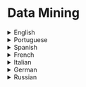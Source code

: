 # Data Mining

<details>
  <summary>English</summary>
  
  ### Materials
- [Data Mining](https://en.wikipedia.org/wiki/Data_mining)
- [SAS](https://www.sas.com/en_us/insights/analytics/data-mining.html)
- [Oracle](https://docs.oracle.com/cd/B28359_01/datamine.111/b28129/process.htm)
- [Data Mining by Doug Alexander](https://www.laits.utexas.edu/~anorman/BUS.FOR/course.mat/Alex/)
- [Data Mining & Machine Learning](http://www.statgraphics.com/data-mining)
- [Data Mining Techniques](http://www.statsoft.com/textbook/data-mining-techniques)
- [Tutorialspoint](https://www.tutorialspoint.com/data_mining/index.htm)
- [Springer](https://link.springer.com/search?query=&amp;search-within=Journal&amp;facet-journal-id=10618&amp;package=openaccessarticles)
- [Data Mining Map](https://www.saedsayad.com/data_mining_map.htm)
- [KDnuggets](https://www.kdnuggets.com/)
- [Edx](https://www.edx.org/learn/data-mining)
- [Examples of Data Mining](https://en.wikipedia.org/wiki/Examples_of_data_mining)
- [Guru99](https://www.guru99.com/data-mining-tutorial.html)
- [CSE 5243: Introduction to Data Mining](http://web.cse.ohio-state.edu/~parthasarathy.2/674/)
- [Data Mining Examples](https://simplicable.com/new/data-mining-examples)
- [Data Mining Concepts](https://people.cs.pitt.edu/~chang/156/21mining.html)
- [R Data Mining](http://www.rdatamining.com/examples)
- [Principles of Knowledge Discovery in Databases](https://webdocs.cs.ualberta.ca/~zaiane/courses/cmput690/)
- [Geeks for Geeks](https://www.geeksforgeeks.org/python-for-data-science/)
- [Tutorialride](https://www.tutorialride.com/data-mining/data-mining-tutorial.htm)
- [Statistical Data Mining Tutorials](https://www.cs.cmu.edu/~./awm/tutorials/index.html)
- [Orange Tutorial](https://blog.biolab.si/tag/tutorial/)
- [Michal Kosinski](https://www.michalkosinski.com/data-mining-tutorial)
- [Data Mining & Knowledge Discovery](https://web.fhnw.ch/personenseiten/taoufik.nouri/Data%20Mining/index.htm)
- [Data Mining Concepts and Techniques](http://myweb.sabanciuniv.edu/rdehkharghani/files/2016/02/The-Morgan-Kaufmann-Series-in-Data-Management-Systems-Jiawei-Han-Micheline-Kamber-Jian-Pei-Data-Mining.-Concepts-and-Techniques-3rd-Edition-Morgan-Kaufmann-2011.pdf)
- [Chapter 1 Data Mining](http://infolab.stanford.edu/~ullman/mmds/ch1.pdf)
- [Concepts and Techniques](http://www.dsi.unive.it/~marek/files/06%20-%20datamining)
- [Simon Fraser University](https://cs.wmich.edu/~yang/teach/cs595/han/ch01.pdf)
- [Data Warehousing and Data Mining](https://www.dei.unipd.it/~capri/SI/MATERIALE/DWDM0405.pdf)
- [Top 10 Algorithms in Data Mining](http://www.cs.uvm.edu/~icdm/algorithms/10Algorithms-08.pdf)
- [Data Mining: An Overview from Database Perspective](https://www.nyu.edu/classes/jcf/g22.3033-002/handouts/chen96data.pdf)
- [Data Mining for the Masses](https://docs.rapidminer.com/downloads/DataMiningForTheMasses.pdf)
- [Data Mining Tools](http://www.icsti.org/IMG/pdf/VTTDataMiningTools.pdf)
- [Introduction to Data Mining Techniques](http://www.iasri.res.in/ebook/expertsystem/DataMining.pdf)
- [A Data Mining Tutorial](https://maths-people.anu.edu.au/~steve/pdcn.pdf)
- [Data Mining Introductory and Advanced Topics](https://theswissbay.ch/pdf/Gentoomen%20Library/Data%20Mining/Dunham%20-%20Data%20Mining.pdf)
- [Data Mining for Discrimination Discovery](http://pages.di.unipi.it/ruggieri/Papers/tkdd.pdf)
- [Data Mining From A to Z](https://www.sas.com/content/dam/SAS/en_us/doc/whitepaper1/data-mining-from-a-z-104937.pdf)
- [Introduction to Scientific Data Mining](https://www.cs.rpi.edu/~szymansk/papers/ieee-book.04.pdf)
- [Guide to Data Mining](http://guidetodatamining.com/)
- [Data Mining Peter Lucas](https://www.cs.ru.nl/P.Lucas/teaching/DM/)
- [Explanation-Oriented Data Mining](http://www2.cs.uregina.ca/~yanzhao/encyclopediaEODM.pdf)
- [Statistical Data Mining](https://www.stats.ox.ac.uk/pub/bdr/SDM2002/DM2002.pdf)
- [Introduction to KDD and Data Mining](https://www.mimuw.edu.pl/~son/datamining/DM/1-intro.pdf)
- [Data Mining: An Overview](http://shodhganga.inflibnet.ac.in/bitstream/10603/11075/7/07_chapter3.pdf)
- [Web Mining](http://www.ieee.org.ar/downloads/Srivastava-tut-pres.pdf)
- [OLAP & Data Mining](https://web.cs.wpi.edu/~cs561/s12/Lectures/IntegrationOLAP/OLAPandMining.pdf)
- [Streaming Data Mining](http://www.cs.yale.edu/homes/el327/papers/streaming_data_mining.pdf)
- [Mining the Social Web](http://www.webpages.uidaho.edu/~stevel/504/mining-the-social-web-2nd-edition.pdf)
- [R and Data Mining](http://www2.rdatamining.com/uploads/5/7/1/3/57136767/rdatamining-book.pdf)
- [Data Mining with Weka](https://www.cs.waikato.ac.nz/ml/weka/mooc/moredataminingwithweka/slides/)
- [Intro to Data Mining](https://www.youtube.com/watch?v=f7NfO16l04U&amp;list=PL8eNk_zTBST-gN6Y5E-5FZdARXjglYpyT)
- [How Data Mining Works](https://www.youtube.com/watch?v=W44q6qszdqY)
- [Data Mining using R](https://www.youtube.com/watch?v=BB2O4VCu5j8)
- [Data Mining Stanford Google](https://www.youtube.com/watch?v=zRsMEl6PHhM&amp;list=PL2BCC7C6564943999)
- [Computerphile Data Mining](https://www.youtube.com/watch?v=Zel2NCKej50)
</details>

<details>
  <summary>Portuguese</summary>
  
  ### Materials
- [Conceitos de Mineração de Dados](https://docs.microsoft.com/pt-br/sql/analysis-services/data-mining/data-mining-concepts?view=sql-server-2017)
- [O que é Data Mining](https://www.aquare.la/o-que-e-data-mining-mineracao-de-dados/)
- [Conceitos e Técnicas sobre Data Mining](https://www.devmedia.com.br/conceitos-e-tecnicas-sobre-data-mining/19342)
- [Técnicas de Mineração de Dados](https://www.ibm.com/developerworks/br/library/tecnicas-mineracao-de-dados/index.html)
- [Mineração de Dados, A Evolução Natural da Informação](https://www.binapratica.com.br/data-mining)
- [Mineração de Dados e Subtemas](https://revistas.ufpr.br/atoz/article/view/41340/25332)
- [Mineração de Dados](https://docente.ifrn.edu.br/ebertonmarinho/disciplinas/banco-de-dados-ii/auladatamining.pdf)
- [Conceitos, Tarefas, Métodos e Ferramentas](http://www.portal.inf.ufg.br/sites/default/files/uploads/relatorios-tecnicos/RT-INF_001-09.pdf)
- [Apresentação Data Mining](http://wiki.icmc.usp.br/images/b/b1/MD1_09.pdf)
- [Mineração de Dados na Web](http://www.lac.inpe.br/~rafael.santos/Docs/WebMedia/2009/webmedia2009.pdf)
- [Mineração de Dados para Análise de Bancos de Dados Empresariais](http://www.copec.eu/shewc2017/proc/works/36.pdf)
- [Mineração na Web](https://paginas.fe.up.pt/~mgi03006/ARI/MineracaoNaWeb.pdf)
</details>

<details>
  <summary>Spanish</summary>
  
  ### Materials
- [Minería de Datos](https://www.sinnexus.com/business_intelligence/datamining.aspx)
- [Qué es la minería de datos](https://www.tecnologias-informacion.com/mineria-de-datos.html)
- [Conceptos y Tendencias](https://www.redalyc.org/html/925/92502902/)
- [Wikiversity](https://es.wikiversity.org/wiki/Miner%C3%ADa_de_datos#Introducci%C3%B3n)
- [EcuRed](https://www.ecured.cu/Miner%C3%ADa_de_Datos)
- [Minería de Datos Através de Ejemplos](http://www.rclibros.es/pdf/capitulo_mineria.pdf)
- [Técnicas de Minería de  Datos](http://users.dsic.upv.es/~jorallo/master/dm3.pdf)
- [Universidad Politécnica de Puebla](https://ccc.inaoep.mx/~jagonzalez/AI/Sesion13_Data_Mining.pdf)
- [Minería de Datos](http://www.mavir.net/docs/jlb-MineriaDatos.pdf)
- [Universidad Nacional Del Nordeste](http://exa.unne.edu.ar/informatica/SO/Mineria_Datos_Vallejos.pdf)
- [Conceptos Básicos](http://oldemarrodriguez.com/yahoo_site_admin/assets/docs/Presentaci%C3%B3n_-_Conceptos_B%C3%A1sicos.41132532.pdf)
- [Técnicas de Análisis de Datos](http://matema.ujaen.es/jnavas/web_recursos/archivos/weka%20master%20recursos%20naturales/apuntesAD.pdf)
</details>

<details>
  <summary>French</summary>
  
  ### Materials
- [Data Mining, explorer les données du Data Warehouse](https://www.piloter.org/business-intelligence/datamining.htm)
- [Exploration de données](http://www.statelem.com/exploration_de_donnees.php)
- [Analyse de Données](http://www.lamsade.dauphine.fr/~atif/lib/exe/fetch.php?media=teaching:coursad_ch1.pdf)
- [Chapitre II Data Mining](http://dspace.univ-biskra.dz:8080/jspui/bitstream/123456789/5242/10/I_Data%20Mining.pdf)
- [Text and Data Mining](https://ethiquedroit.hypotheses.org/files/2017/07/Rapport-Text-and-Data-Mining-exploration-de-donn%C3%A9es.pdf)
- [Data Mining et Machine Learning](https://hal.archives-ouvertes.fr/hal-01393640/file/DMML_F.pdf)
</details>

<details>
  <summary>Italian</summary>
  
  ### Materials
- [Il processo di estrazione dei dati: il Data Mining](https://lorenzogovoni.com/processo-estrazione-dei-dati-data-mining/)
- [Data Mining per l'analisi dei Dati](http://pages.di.unipi.it/ferrari/CORSI/SISD/Lezioni/SISD4.pdf)
- [Analisi dei Dati ed Estrazione della Conoscenza](https://www.sci.unich.it/~amato/teaching/old/datamining08/lucidi/01-introduzione.pdf)
- [Introduzione al Data Mining](http://bias.csr.unibo.it/golfarelli/DataMining/MaterialeDidattico/DMISI-Introduzione.pdf)
- [Il Processo di KDD](http://www.ecostat.unical.it/Didattica/Statistica/didattica/Metodi%20Statistici%20per%20le%20Aziende%201/Il%20processo%20di%20KDD.pdf)
</details>

<details>
  <summary>German</summary>
  
  ### Materials
- [Was ist Data Mining](https://www.bigdata-insider.de/was-ist-data-mining-a-593421/)
- [Data Mining](http://de.dwhwiki.info/konzepte/data_mining)
- [Data Mining Bachelor](https://www.in.th-nuernberg.de/professors/Holl/Personal/DataMining_Bachelor.pdf)
- [Einführung Data Mining](http://www.gm.fh-koeln.de/~konen/WPF-DM-Cup/01-Einleitung-CRISP.PDF)
</details>

<details>
  <summary>Russian</summary>
  
  ### Materials
- [Data Mining](https://www.intuit.ru/studies/courses/6/6/info)
</details>